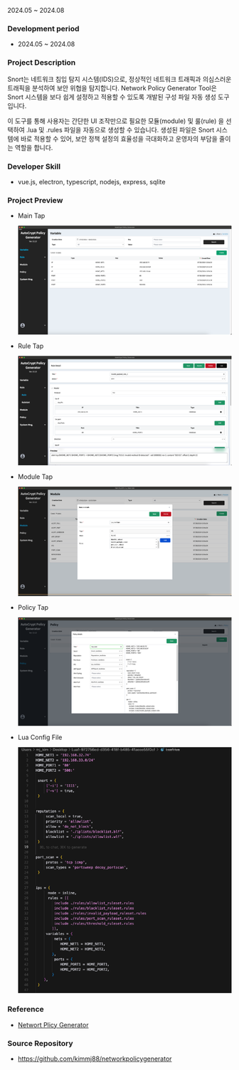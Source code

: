 2024.05 ~ 2024.08

### Development period

- 2024.05 ~ 2024.08

### Project Description

Snort는 네트워크 침입 탐지 시스템(IDS)으로, 정상적인 네트워크 트래픽과 의심스러운 트래픽을 분석하여 보안 위협을 탐지합니다. Network Policy Generator Tool은 Snort 시스템을 보다 쉽게 설정하고 적용할 수 있도록 개발된 구성 파일 자동 생성 도구입니다.

이 도구를 통해 사용자는 간단한 UI 조작만으로 필요한 모듈(module) 및 룰(rule) 을 선택하여 .lua 및 .rules 파일을 자동으로 생성할 수 있습니다.
생성된 파일은 Snort 시스템에 바로 적용할 수 있어, 보안 정책 설정의 효율성을 극대화하고 운영자의 부담을 줄이는 역할을 합니다.

### Developer Skill

- vue.js, electron, typescript, nodejs, express, sqlite

### Project Preview

- Main Tap
  <div class="gallery">
    <a href="/assets/images/npg/npg_main.png" data-fancybox="gallery" data-caption="Elegant Paper Swan">
      <img src="/assets/images/npg/npg_main.png" alt="Origami Swan">
    </a>
  </div>

- Rule Tap
  <div class="gallery">
    <a href="/assets/images/npg/npg_rule.png" data-fancybox="gallery" data-caption="Elegant Paper Swan">
      <img src="/assets/images/npg/npg_rule.png" alt="Origami Swan">
    </a>
  </div>

- Module Tap
  <div class="gallery">
    <a href="/assets/images/npg/npg_module.png" data-fancybox="gallery" data-caption="Elegant Paper Swan">
      <img src="/assets/images/npg/npg_module.png" alt="Origami Swan">
    </a>
  </div>

- Policy Tap
  <div class="gallery">
    <a href="/assets/images/npg/npg_policy.png" data-fancybox="gallery" data-caption="Elegant Paper Swan">
      <img src="/assets/images/npg/npg_policy.png" alt="Origami Swan">
    </a>
  </div>

- Lua Config File
  <div class="gallery">
    <a href="/assets/images/npg/npg_lua.png" data-fancybox="gallery" data-caption="Elegant Paper Swan">
      <img src="/assets/images/npg/npg_lua.png" alt="Origami Swan">
    </a>
  </div>

### Reference

- [Networt Plicy Generator](https://www.notion.so/Network-Policy-Generator-a6adaee212df42f187bf84a0a20e6873)

### Source Repository

- <a>https://github.com/kimmj88/networkpolicygenerator</a>

